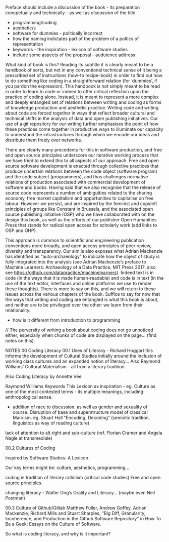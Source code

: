 Preface should include a discussion of the book - its preparation concpetually and technically - as well as discussion of the title
- programming/coding
- aesthetic/s
- software for dummies - politically incorrect
- how the naming indictates part of the problem of a poltics of representation
- keywords - the inspiration - lexicon of software studies
- include some aspects of the proposal - auduience address


What kind of book is this? Reading its subtitle it is clearly meant to be a handbook of sorts, but not in any conventional technical sense of it being a prescribed set of instructions (how-to recipe-book) in order to find out how to do something like coding in a straightforward relation (for ‘dummies’, if you pardon the expression). This handbook is not simply meant to be read in order to learn to code or indeed to offer critical reflection upon the practice of coding alone. Instead, it is meant to represent a more complex and deeply entangled set of relations between writing and coding as forms of knowledge production and aesthetic practice. Writing code and writing about code are forced together in ways that reflect broader cultural and technical shifts in the analysis of data and open publishing initiatives. Our use of a git repository for our writing further emphasises the point of how these practices come together in productive ways to illuminate our capacity to understand the infrastructures through which we encode our ideas and distribute them freely over networks. 

There are clearly many precedents for this in software production, and free and open source principles underscore our iterative working process that we have tried to extend this to all aspects of our approach. Free and open source software development is enacted through collective practices that produce uncertain relations between the code object (software program) and the code subject (programmers), and thus challenges normative relations of production associated with commercial development of software and books. Having said that we also recognise that the release of source code represents a number of ambiguities related to the sharing economy, free market capitalism and opportunities to capitalise on free labour. However we persist, and are inspired by the feminist and copyleft principles of groups like Constant in Brussels, and the associated open source publishing initiative (OSP) who we have collaborated with on the design this book, as well as the efforts of our publisher Open Humanities Press that stands for radical open access for scholarly work (add links to OSP and OHP).    

This approach is common to scientific and engineering publication conventions more broadly, and open access principles of peer review, diversity and transparency. Our aim is also exposes what Adrian Mackenzie has identified as “auto-archaeology” to indicate how the object of study is fully integrated into the analysis (see Adrian Mackenzie’s preface to Machine Learners: Archaeology of a Data Practice, MIT Press 2017; also see https://github.com/datapractice/machinelearners). Indeed text is in code (in the ways that it is made human-readable) and code is in text (in the use of the text editor, interfaces and online platforms we use to render these thoughts). There is more to say on this, and we will return to these issues across the various chapters of the book. Suffice to say for now that the ways that writing and coding are entangled is what this book is about, and neither are to be privileged over the other: we learn from their relationality.  

- how is it different from introduction to programming

// The perversity of writing a book about coding does not go unnoticed either, especially when chunks of code are displayed on the page...
(find notes on this).

NOTES 00 Coding Literacy
00.1
Uses of Literacy - Richard Hoggart
this informs the development of Cultural Studies initially around the inclusion of working class cultures and an expanded notion of literacy... Also Raymond Williams’ Cultural Materialism - all from a literary tradition. 

Also Coding Literacy by Annette Vee

Raymond Williams Keywords 
This Lexicon as inspiration - eg. Culture as one of the most contested terms - its multiple meanings, including anthropological sense. 
- addition of race to discussion, as well as gender and sexuality of course. Disruption of base and superstructure model of classical Marxism.
eg. Stuart Hall “Encoding, Decoding” (semiotic tradition, linguistics as way of reading culture)

lack of attention to alt.right and sub-culture (ref. Florian Cramer and Angela Nagle at transmediale)

00.2 Cultures of Coding

Inspired by Software Studies: A Lexicon.

Our key terms might be: culture, aesthetics, programming...

coding in tradition of literary criticism (critical code studies)
Free and open source principles.

changing literacy - Walter Ong’s Orality and Literacy... (maybe even Neil Postman)

00.3 Culture of Github/Gitlab
Matthew Fuller, Andrew Goffey, Adrian Mackenzie, Richard Mills and Stuart Sharples, "Big Diff, Granularity, Incoherence, and Production in the Github Software Repository" in How To Be a Geek: Essays on the Culture of Software.

So what is coding literacy, and why is it important?